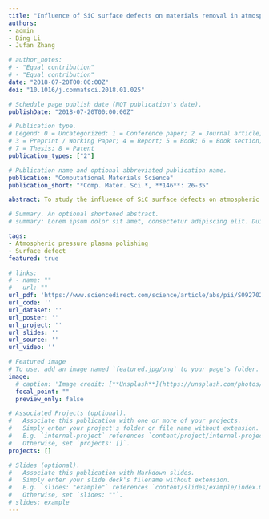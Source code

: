 ```yaml
---
title: "Influence of SiC surface defects on materials removal in atmospheric pressure plasma polishing"
authors:
- admin
- Bing Li
- Jufan Zhang

# author_notes:
# - "Equal contribution"
# - "Equal contribution"
date: "2018-07-20T00:00:00Z"
doi: "10.1016/j.commatsci.2018.01.025"

# Schedule page publish date (NOT publication's date).
publishDate: "2018-07-20T00:00:00Z"

# Publication type.
# Legend: 0 = Uncategorized; 1 = Conference paper; 2 = Journal article;
# 3 = Preprint / Working Paper; 4 = Report; 5 = Book; 6 = Book section;
# 7 = Thesis; 8 = Patent
publication_types: ["2"]

# Publication name and optional abbreviated publication name.
publication: "Computational Materials Science"
publication_short: "*Comp. Mater. Sci.*, **146**: 26-35"

abstract: To study the influence of SiC surface defects on atmospheric pressure plasma polishing (APPP) process, quantum chemistry simulation and analysis is used to reveal the reaction features of typical defect topographies. Three groups of typical structures are modeled, including edge dislocation, screw dislocation and perfect crystal lattice. By using quantum chemistry calculation software, it is demonstrated that the existence of surface defects improves probability for chemical etching. The densities of states (DOS) and number of bonding electrons indicate that the defect structures have poor stability compared with perfect crystal lattice, which means defects are favorable for increasing the removal rate. The calculation results on activation energy also verify the conclusion further. Experimental machining and measurement have been performed to prove the theoretical analysis. Tests are made on selected single crystal SiC samples with different defect densities. Removal profiles measured by white light interferometer indicate that surface defects are helpful for raising the machining efficiency. But, measured surface topographies show that within certain range, surface defects deteriorate the surface roughness during the polishing process. Until most surface damage is removed, the surface roughness will be improved effectively which makes the interface smoother. Thus, the experimental investigation accords well with theoretical analysis.

# Summary. An optional shortened abstract.
# summary: Lorem ipsum dolor sit amet, consectetur adipiscing elit. Duis posuere tellus ac convallis placerat. Proin tincidunt magna sed ex sollicitudin condimentum.

tags:
- Atmospheric pressure plasma polishing
- Surface defect
featured: true

# links:
# - name: ""
#   url: ""
url_pdf: 'https://www.sciencedirect.com/science/article/abs/pii/S0927025618300326?via%3Dihub'
url_code: ''
url_dataset: ''
url_poster: ''
url_project: ''
url_slides: ''
url_source: ''
url_video: ''

# Featured image
# To use, add an image named `featured.jpg/png` to your page's folder. 
image:
  # caption: 'Image credit: [**Unsplash**](https://unsplash.com/photos/jdD8gXaTZsc)'
  focal_point: ""
  preview_only: false

# Associated Projects (optional).
#   Associate this publication with one or more of your projects.
#   Simply enter your project's folder or file name without extension.
#   E.g. `internal-project` references `content/project/internal-project/index.md`.
#   Otherwise, set `projects: []`.
projects: []

# Slides (optional).
#   Associate this publication with Markdown slides.
#   Simply enter your slide deck's filename without extension.
#   E.g. `slides: "example"` references `content/slides/example/index.md`.
#   Otherwise, set `slides: ""`.
# slides: example
---
```


